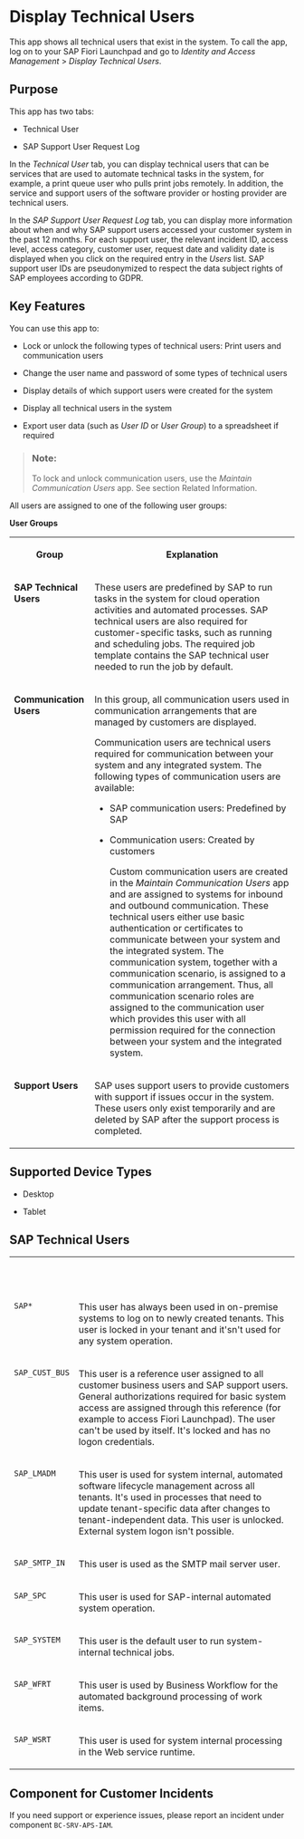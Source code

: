 <!-- loio7fb79d7a811146679646ebfb5844b858 -->

# Display Technical Users

This app shows all technical users that exist in the system. To call the app, log on to your SAP Fiori Launchpad and go to *Identity and Access Management* \> *Display Technical Users*.



<a name="loio7fb79d7a811146679646ebfb5844b858__purpose"/>

## Purpose

This app has two tabs:

-   Technical User

-   SAP Support User Request Log


In the *Technical User* tab, you can display technical users that can be services that are used to automate technical tasks in the system, for example, a print queue user who pulls print jobs remotely. In addition, the service and support users of the software provider or hosting provider are technical users.

In the *SAP Support User Request Log* tab, you can display more information about when and why SAP support users accessed your customer system in the past 12 months. For each support user, the relevant incident ID, access level, access category, customer user, request date and validity date is displayed when you click on the required entry in the *Users* list. SAP support user IDs are pseudonymized to respect the data subject rights of SAP employees according to GDPR.



<a name="loio7fb79d7a811146679646ebfb5844b858__section_m3x_rzg_jfb"/>

## Key Features

You can use this app to:



-   Lock or unlock the following types of technical users: Print users and communication users

-   Change the user name and password of some types of technical users

-   Display details of which support users were created for the system

-   Display all technical users in the system

-   Export user data \(such as *User ID* or *User Group*\) to a spreadsheet if required


> ### Note:  
> To lock and unlock communication users, use the *Maintain Communication Users* app. See section Related Information.



All users are assigned to one of the following user groups:



**User Groups**


<table>
<tr>
<th valign="top">

Group

</th>
<th valign="top">

Explanation

</th>
</tr>
<tr>
<td valign="top">

**SAP Technical Users**

</td>
<td valign="top">

These users are predefined by SAP to run tasks in the system for cloud operation activities and automated processes. SAP technical users are also required for customer-specific tasks, such as running and scheduling jobs. The required job template contains the SAP technical user needed to run the job by default.

</td>
</tr>
<tr>
<td valign="top">

**Communication Users**

</td>
<td valign="top">

In this group, all communication users used in communication arrangements that are managed by customers are displayed.

Communication users are technical users required for communication between your system and any integrated system. The following types of communication users are available:

-   SAP communication users: Predefined by SAP

-   Communication users: Created by customers

    Custom communication users are created in the *Maintain Communication Users* app and are assigned to systems for inbound and outbound communication. These technical users either use basic authentication or certificates to communicate between your system and the integrated system. The communication system, together with a communication scenario, is assigned to a communication arrangement. Thus, all communication scenario roles are assigned to the communication user which provides this user with all permission required for the connection between your system and the integrated system.




</td>
</tr>
<tr>
<td valign="top">

**Support Users**

</td>
<td valign="top">

SAP uses support users to provide customers with support if issues occur in the system. These users only exist temporarily and are deleted by SAP after the support process is completed.

</td>
</tr>
</table>



<a name="loio7fb79d7a811146679646ebfb5844b858__supported_devices"/>

## Supported Device Types

-   Desktop

-   Tablet




<a name="loio7fb79d7a811146679646ebfb5844b858__section_bx3_335_ksb"/>

## SAP Technical Users


<table>
<tr>
<th valign="top">

 

</th>
<th valign="top">

 

</th>
</tr>
<tr>
<td valign="top">

`SAP*`

</td>
<td valign="top">

This user has always been used in on-premise systems to log on to newly created tenants. This user is locked in your tenant and it'sn't used for any system operation.

</td>
</tr>
<tr>
<td valign="top">

`SAP_CUST_BUS`

</td>
<td valign="top">

This user is a reference user assigned to all customer business users and SAP support users. General authorizations required for basic system access are assigned through this reference \(for example to access Fiori Launchpad\). The user can't be used by itself. It's locked and has no logon credentials.

</td>
</tr>
<tr>
<td valign="top">

`SAP_LMADM`

</td>
<td valign="top">

This user is used for system internal, automated software lifecycle management across all tenants. It's used in processes that need to update tenant-specific data after changes to tenant-independent data. This user is unlocked. External system logon isn't possible.

</td>
</tr>
<tr>
<td valign="top">

`SAP_SMTP_IN`

</td>
<td valign="top">

This user is used as the SMTP mail server user.

</td>
</tr>
<tr>
<td valign="top">

`SAP_SPC`

</td>
<td valign="top">

This user is used for SAP-internal automated system operation.

</td>
</tr>
<tr>
<td valign="top">

`SAP_SYSTEM`

</td>
<td valign="top">

This user is the default user to run system-internal technical jobs.

</td>
</tr>
<tr>
<td valign="top">

`SAP_WFRT`

</td>
<td valign="top">

This user is used by Business Workflow for the automated background processing of work items.

</td>
</tr>
<tr>
<td valign="top">

`SAP_WSRT`

</td>
<td valign="top">

This user is used for system internal processing in the Web service runtime.

</td>
</tr>
</table>



<a name="loio7fb79d7a811146679646ebfb5844b858__customer_component"/>

## Component for Customer Incidents

If you need support or experience issues, please report an incident under component `BC-SRV-APS-IAM`.

